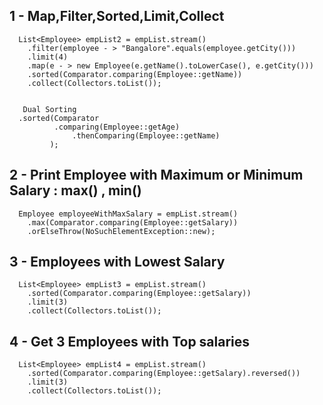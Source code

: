 
## 1 - Map,Filter,Sorted,Limit,Collect

	  List<Employee> empList2 = empList.stream()
	    .filter(employee - > "Bangalore".equals(employee.getCity()))
	    .limit(4)
	    .map(e - > new Employee(e.getName().toLowerCase(), e.getCity()))
	    .sorted(Comparator.comparing(Employee::getName))
	    .collect(Collectors.toList());
		
           
	   Dual Sorting 
	  .sorted(Comparator
	          .comparing(Employee::getAge)
                  .thenComparing(Employee::getName)
	         );
        
		
## 2 - Print Employee with Maximum or Minimum Salary : max() , min() 

	  Employee employeeWithMaxSalary = empList.stream()
	    .max(Comparator.comparing(Employee::getSalary))
	    .orElseThrow(NoSuchElementException::new);
			
## 3 - Employees with Lowest Salary

	  List<Employee> empList3 = empList.stream()
	    .sorted(Comparator.comparing(Employee::getSalary))
	    .limit(3)
	    .collect(Collectors.toList());
			
	
## 4 - Get 3 Employees with Top salaries

	  List<Employee> empList4 = empList.stream()
	    .sorted(Comparator.comparing(Employee::getSalary).reversed())
	    .limit(3)
	    .collect(Collectors.toList());
